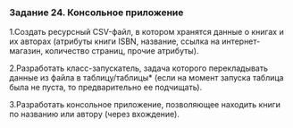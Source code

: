 ### Задание 24. Консольное приложение
1.Создать ресурсный CSV-файл, в котором хранятся данные о книгах и их авторах (атрибуты книги ISBN, название, ссылка на интернет-магазин, количество страниц, прочие атрибуты).

2.Разработать класс-запускатель, задача которого перекладывать данные из файла в таблицу/таблицы* (если на момент запуска таблица была не пуста, то предварительно ее подчищать).

3.Разработать консольное приложение, позволяющее находить книги по названию или автору (через вхождение).
